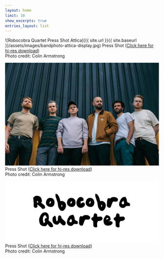 ```yaml
---
layout: home
limit: 10
show_excerpts: true
entries_layout: list
---
```


![Robocobra Quartet Press Shot Attica]({{ site.url }}{{ site.baseurl }}/assets/images/bandphoto-attica-display.jpg)
Press Shot ([Click here for hi-res download](/assets/images/bandphoto-attica.jpg))  
Photo credit: Colin Armstrong

![Robocobra Quartet Press Shot 2023](/assets/images/bandphoto-titanic-display.jpg)
Press Shot ([Click here for hi-res download](/assets/images/bandphoto-titanic.jpg))  
Photo credit: Colin Armstrong

![Logo](/assets/images/rqlogo.png)
Press Shot ([Click here for hi-res download](/assets/images/rqlogo.png))  
Photo credit: Colin Armstrong
